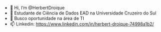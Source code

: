 - 👋 Hi, I’m @HerbertDroique
- 👀 Estudante de Ciência de Dados EAD na Universidade Cruzeiro do Sul
- 🌱 Busco oportunidade na área de TI
- 📫 Linkedin: https://www.linkedin.com/in/herbert-droique-74998a1b2/

<!---
HerbertDroique/HerbertDroique is a ✨ special ✨ repository because its `README.md` (this file) appears on your GitHub profile.
You can click the Preview link to take a look at your changes.
--->
